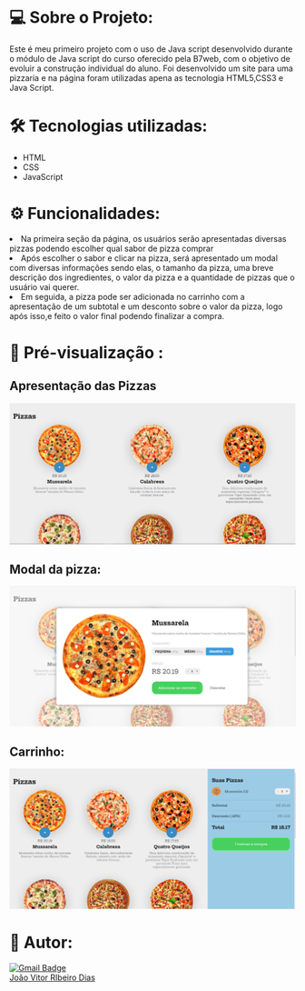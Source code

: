 # 💻  Sobre o Projeto:
Este é meu primeiro projeto com o uso de Java script desenvolvido durante o módulo de Java script do curso oferecido pela B7web, com o objetivo de evoluir a construção individual do aluno. Foi desenvolvido um site para uma pizzaria e na página foram utilizadas apena as tecnologia HTML5,CSS3 e Java Script.
</br>
# 🛠 Tecnologias utilizadas:
<div>
    <ul>
        <li>HTML</li>
        <li>CSS</li>
        <li>JavaScript</li>
    </ul>
</div>

# ⚙️ Funcionalidades:
<li>Na primeira seção da página, os usuários serão apresentadas diversas pizzas podendo escolher qual sabor de pizza comprar</li>
<li>Após escolher o sabor e clicar na pizza, será apresentado um modal com diversas informações sendo elas, o tamanho da pizza, uma breve descrição dos ingredientes, o valor da pizza e a quantidade de pizzas que o usuário vai querer.</li>
<li>Em seguida, a pizza pode ser adicionada no carrinho com a apresentação de um subtotal e um desconto sobre o valor da pizza, logo após isso,e feito o valor final podendo finalizar a compra. </li>

# 🎨 Pré-visualização :
## Apresentação das Pizzas
<img src="midia.readme/Layout.png" alt="">

## Modal da pizza:
<img src="midia.readme/modal.png" alt="">

## Carrinho:
<img src="midia.readme/carrinho.png" alt="">

# 🦸 Autor:
[![Gmail Badge](https://img.shields.io/badge/-joaovitordias.2b@gmail.com-c14438?style=flat-square&logo=Gmail&logoColor=white&link=mailto:joaovitordias.2b@gmail.com)](mailto:joaovitordias.2b@gmail.com)
<br/>
<a href="https://www.linkedin.com/in/jo%C3%A3o-vitor-ribeiro-dias-339a56258/" target="_blank">João Vitor RIbeiro Dias</a>

